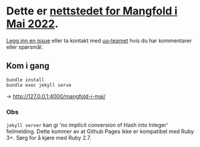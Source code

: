 # Dette er [nettstedet for Mangfold i Mai 2022](https://mangfoldimai.no).

[Legg inn en issue](https://github.com/navikt/mangfold-i-mai/issues) eller ta kontakt med [uu-teamet](mailto:uu@nav.no) hvis du har kommentarer eller spørsmål.  

## Kom i gang

```
bundle install
bundle exec jekyll serve
```

→ http://127.0.0.1:4000/mangfold-i-mai/

### Obs

`jekyll server` kan gi 'no implicit conversion of Hash into Integer' feilmelding. Dette kommer av at Github Pages ikke er kompatibel med Ruby 3+. Sørg for å kjøre med Ruby 2.7.